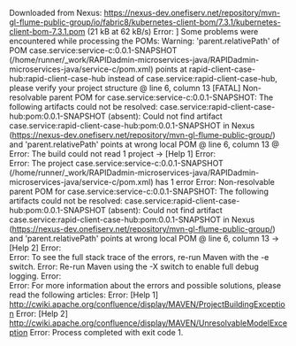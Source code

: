 Downloaded from Nexus: https://nexus-dev.onefiserv.net/repository/mvn-gl-flume-public-group/io/fabric8/kubernetes-client-bom/7.3.1/kubernetes-client-bom-7.3.1.pom (21 kB at 62 kB/s)
Error: ] Some problems were encountered while processing the POMs:
Warning:  'parent.relativePath' of POM case.service:service-c:0.0.1-SNAPSHOT (/home/runner/_work/RAPIDadmin-microservices-java/RAPIDadmin-microservices-java/service-c/pom.xml) points at rapid-client-case-hub:rapid-client-case-hub instead of case.service:rapid-client-case-hub, please verify your project structure @ line 6, column 13
[FATAL] Non-resolvable parent POM for case.service:service-c:0.0.1-SNAPSHOT: The following artifacts could not be resolved: case.service:rapid-client-case-hub:pom:0.0.1-SNAPSHOT (absent): Could not find artifact case.service:rapid-client-case-hub:pom:0.0.1-SNAPSHOT in Nexus (https://nexus-dev.onefiserv.net/repository/mvn-gl-flume-public-group/) and 'parent.relativePath' points at wrong local POM @ line 6, column 13
 @ 
Error:  The build could not read 1 project -> [Help 1]
Error:    
Error:    The project case.service:service-c:0.0.1-SNAPSHOT (/home/runner/_work/RAPIDadmin-microservices-java/RAPIDadmin-microservices-java/service-c/pom.xml) has 1 error
Error:      Non-resolvable parent POM for case.service:service-c:0.0.1-SNAPSHOT: The following artifacts could not be resolved: case.service:rapid-client-case-hub:pom:0.0.1-SNAPSHOT (absent): Could not find artifact case.service:rapid-client-case-hub:pom:0.0.1-SNAPSHOT in Nexus (https://nexus-dev.onefiserv.net/repository/mvn-gl-flume-public-group/) and 'parent.relativePath' points at wrong local POM @ line 6, column 13 -> [Help 2]
Error:  
Error:  To see the full stack trace of the errors, re-run Maven with the -e switch.
Error:  Re-run Maven using the -X switch to enable full debug logging.
Error:  
Error:  For more information about the errors and possible solutions, please read the following articles:
Error:  [Help 1] http://cwiki.apache.org/confluence/display/MAVEN/ProjectBuildingException
Error:  [Help 2] http://cwiki.apache.org/confluence/display/MAVEN/UnresolvableModelException
Error: Process completed with exit code 1.
